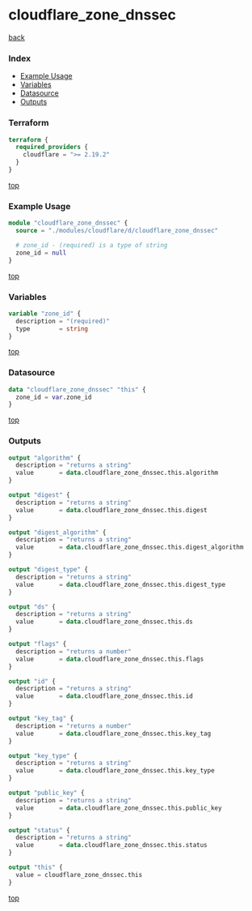 # cloudflare_zone_dnssec

[back](../cloudflare.md)

### Index

- [Example Usage](#example-usage)
- [Variables](#variables)
- [Datasource](#datasource)
- [Outputs](#outputs)

### Terraform

```terraform
terraform {
  required_providers {
    cloudflare = ">= 2.19.2"
  }
}
```

[top](#index)

### Example Usage

```terraform
module "cloudflare_zone_dnssec" {
  source = "./modules/cloudflare/d/cloudflare_zone_dnssec"

  # zone_id - (required) is a type of string
  zone_id = null
}
```

[top](#index)

### Variables

```terraform
variable "zone_id" {
  description = "(required)"
  type        = string
}
```

[top](#index)

### Datasource

```terraform
data "cloudflare_zone_dnssec" "this" {
  zone_id = var.zone_id
}
```

[top](#index)

### Outputs

```terraform
output "algorithm" {
  description = "returns a string"
  value       = data.cloudflare_zone_dnssec.this.algorithm
}

output "digest" {
  description = "returns a string"
  value       = data.cloudflare_zone_dnssec.this.digest
}

output "digest_algorithm" {
  description = "returns a string"
  value       = data.cloudflare_zone_dnssec.this.digest_algorithm
}

output "digest_type" {
  description = "returns a string"
  value       = data.cloudflare_zone_dnssec.this.digest_type
}

output "ds" {
  description = "returns a string"
  value       = data.cloudflare_zone_dnssec.this.ds
}

output "flags" {
  description = "returns a number"
  value       = data.cloudflare_zone_dnssec.this.flags
}

output "id" {
  description = "returns a string"
  value       = data.cloudflare_zone_dnssec.this.id
}

output "key_tag" {
  description = "returns a number"
  value       = data.cloudflare_zone_dnssec.this.key_tag
}

output "key_type" {
  description = "returns a string"
  value       = data.cloudflare_zone_dnssec.this.key_type
}

output "public_key" {
  description = "returns a string"
  value       = data.cloudflare_zone_dnssec.this.public_key
}

output "status" {
  description = "returns a string"
  value       = data.cloudflare_zone_dnssec.this.status
}

output "this" {
  value = cloudflare_zone_dnssec.this
}
```

[top](#index)